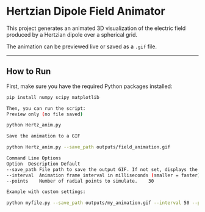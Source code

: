 # Hertzian Dipole Field Animator

This project generates an animated 3D visualization of the electric field produced by a Hertzian dipole over a spherical grid.

The animation can be previewed live or saved as a `.gif` file.

---

##  How to Run

First, make sure you have the required Python packages installed:

```bash
pip install numpy scipy matplotlib

Then, you can run the script:
Preview only (no file saved)

python Hertz_anim.py

Save the animation to a GIF

python Hertz_anim.py --save_path outputs/field_animation.gif

Command Line Options
Option	Description	Default
--save_path	File path to save the output GIF. If not set, displays the animation live.	None (show only)
--interval	Animation frame interval in milliseconds (smaller = faster).	100
--points	Number of radial points to simulate.	30

Example with custom settings:

python myfile.py --save_path outputs/my_animation.gif --interval 50 --points 60
